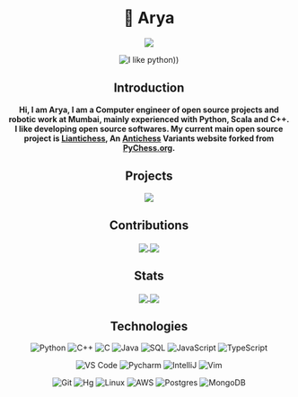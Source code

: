 
<div id="srimethan-big-text" align="center">
    <br/>
    <h1>💈 Arya </h1>
</div>

<p align="center"><img src="https://gpvc.arturio.dev/SriMethan"/></p>

<div id="badges" align="center">
    
![I like python))](https://img.shields.io/badge/python-%2314354C.svg?style=for-the-badge&logo=python&logoColor=white)

## Introduction

**Hi, I am Arya, I am a Computer engineer  of open source projects and robotic work at Mumbai, mainly experienced with Python, Scala and C++. I like developing open source softwares. My current main open source project is [Liantichess](https://github.com/SriMethan/Liantichessh), An [Antichess](https://lichess.org/variant/antichess) Variants website forked from [PyChess.org](https://github.com/gbtami/pychess-variants).**

## Projects
<a href="https://github.com/Adventuresofbot/LiBot">
  <img align="center" src="https://github-readme-stats.vercel.app/api/pin/?username=Adventuresofbot&repo=LiBot&show_owner=true&theme=radical" />
</a>

## Contributions
<a href="https://github.com/wandererxii/lishogi">
  <img align="center" src="https://github-readme-stats.vercel.app/api/pin/?username=wandererxii&repo=lishogi&show_owner=true&theme=radical" />
</a>
<a href="https://github.com/gbtami/pychess-variants">
  <img align="center" src="https://github-readme-stats.vercel.app/api/pin/?username=gbtami&repo=pychess-variants&show_owner=true&theme=radical" />
</a>

## Stats

<a href="[https://github.com/Adventuresofbot/Adventuresofbot]">
  <img align="center" src="https://github-readme-stats.vercel.app/api?username=Adventuresofbot&show_icons=true&include_all_commits=false&line_height=33&theme=radical" />
</a>
<a href="https://coderstats.net/github/#Adventuresofbot">
  <img align="center" src="https://github-readme-stats.vercel.app/api/top-langs/?username=Adventuresofbot&hide=ruby&theme=radical" />
</a>

## Technologies

![Python](https://img.shields.io/badge/-Python-3776AB?logo=python&logoColor=ffffff)
![C++](https://img.shields.io/badge/-C++-00599C?logo=c%2b%2b&logoColor=ffffff)
![C](https://img.shields.io/badge/-C-A8B9CC?&logo=C&logoColor=000000)
![Java](https://img.shields.io/badge/-Java-007396?logo=Java&logoColor=000000)
![SQL](https://img.shields.io/badge/-SQL-003B57?&logo=postgresql)
![JavaScript](https://img.shields.io/badge/-JavaScript-F7DF1E?&logo=javascript&logoColor=000000)
![TypeScript](https://img.shields.io/badge/-TypeScript-007ACC?&logo=TypeScript&logoColor=ffffff)

![VS Code](https://img.shields.io/badge/VSCode-%23007ACC?logo=Visual-studio-code)
![Pycharm](https://img.shields.io/badge/PyCharm-green?logo=PyCharm)
![IntelliJ](https://img.shields.io/badge/IntelliJ-000000?logo=IntelliJ-IDEA)
![Vim](https://img.shields.io/badge/Vim-019733?logo=vim)

![Git](https://img.shields.io/badge/-Git-%23F05032?logo=git&logoColor=%23ffffff)
![Hg](https://img.shields.io/badge/-Hg-silver?logo=mercurial&logoColor=%23ffffff)
![Linux](https://img.shields.io/badge/-Linux-FCC624?logo=linux&logoColor=000000)
![AWS](https://img.shields.io/badge/-AWS-232F3E?&logo=Amazon-AWS&logoColor=FF9900)
![Postgres](https://img.shields.io/badge/-Postgres-4479A1?logo=Postgresql&logoColor=ffffff)
![MongoDB](https://img.shields.io/badge/-MongoDB-47A248?logo=MongoDB&logoColor=ffffff)
